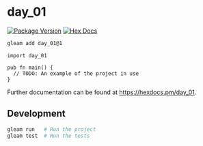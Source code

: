 # day_01

[![Package Version](https://img.shields.io/hexpm/v/day_01)](https://hex.pm/packages/day_01)
[![Hex Docs](https://img.shields.io/badge/hex-docs-ffaff3)](https://hexdocs.pm/day_01/)

```sh
gleam add day_01@1
```
```gleam
import day_01

pub fn main() {
  // TODO: An example of the project in use
}
```

Further documentation can be found at <https://hexdocs.pm/day_01>.

## Development

```sh
gleam run   # Run the project
gleam test  # Run the tests
```

